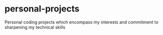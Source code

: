 # personal-projects
Personal coding projects which encompass my interests and commitment to sharpening my technical skills
